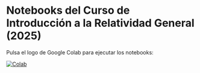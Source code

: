# Notebooks del Curso de Introducción a la Relatividad General (2025)

Pulsa el logo de Google Colab para ejecutar los notebooks:

[![Colab](https://colab.research.google.com/assets/colab-badge.svg)](https://colab.research.google.com/github/inaki-ortizdelandaluce/relatividad-general-2025/blob/main/notebooks)
